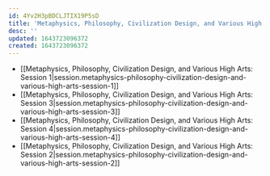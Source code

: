 ```yaml
---
id: 4Yv2H3pBDCLJTIX19P5sD
title: 'Metaphysics, Philosophy, Civilization Design, and Various High Arts'
desc: ''
updated: 1643723096372
created: 1643723096372
---
```


- [[Metaphysics, Philosophy, Civilization Design, and Various High Arts:  Session 1|session.metaphysics-philosophy-civilization-design-and-various-high-arts-session-1]]
- [[Metaphysics, Philosophy, Civilization Design, and Various High Arts:  Session 3|session.metaphysics-philosophy-civilization-design-and-various-high-arts-session-3]]
- [[Metaphysics, Philosophy, Civilization Design, and Various High Arts:  Session 4|session.metaphysics-philosophy-civilization-design-and-various-high-arts-session-4]]
- [[Metaphysics, Philosophy, Civilization Design, and Various High Arts:  Session 2|session.metaphysics-philosophy-civilization-design-and-various-high-arts-session-2]]
